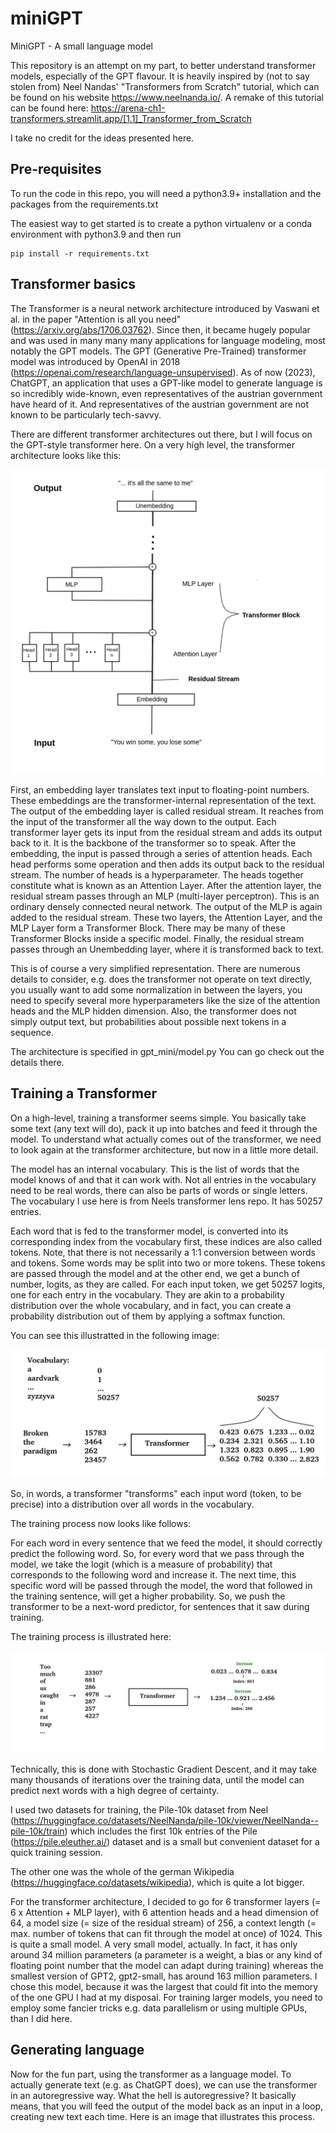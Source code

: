 # miniGPT
MiniGPT - A small language model

This repository is an attempt on my part, to better understand transformer models, 
especially of the GPT flavour.
It is heavily inspired by (not to say stolen from) Neel Nandas' "Transformers from Scratch" tutorial, which can be found 
on his website https://www.neelnanda.io/.
A remake of this tutorial can be found here: https://arena-ch1-transformers.streamlit.app/[1.1]_Transformer_from_Scratch

I take no credit for the ideas presented here.

## Pre-requisites

To run the code in this repo, you will need a python3.9+ installation and the packages
from the requirements.txt

The easiest way to get started is to create a python virtualenv or a conda environment with python3.9
and then run

    pip install -r requirements.txt

## Transformer basics

The Transformer is a neural network architecture introduced by Vaswani et al. in the paper
"Attention is all you need" (https://arxiv.org/abs/1706.03762).
Since then, it became hugely popular and was used in many many many applications
for language modeling, most notably the GPT models. 
The GPT (Generative Pre-Trained) transformer model was introduced by OpenAI in 2018 (https://openai.com/research/language-unsupervised).
As of now (2023), ChatGPT, an application that uses a GPT-like model to generate language is so incredibly 
wide-known, even representatives of the austrian government have heard of it.
And representatives of the austrian government are not known to be particularly tech-savvy.

There are different transformer architectures out there, but I will focus on the GPT-style
transformer here.
On a very high level, the transformer architecture looks like this:

![Transformer Architecture](transformer_architecture.jpg)

First, an embedding layer translates text input to floating-point numbers. These embeddings are 
the transformer-internal representation of the text. The output of the embedding layer is called residual
stream. It reaches from the input of the transformer all the way down to the output.
Each transformer layer gets its input from the residual stream and adds its output back to it.
It is the backbone of the transformer so to speak. 
After the embedding, the input is passed through a series of attention heads. Each head performs some
operation and then adds its output back to the residual stream.
The number of heads is a hyperparameter. The heads together constitute what is known as an Attention Layer.
After the attention layer, the residual stream passes through an MLP (multi-layer perceptron).
This is an ordinary densely connected neural network. The output of the MLP is again added to the 
residual stream.
These two layers, the Attention Layer, and the MLP Layer form a Transformer Block.
There may be many of these Transformer Blocks inside a specific model.
Finally, the residual stream passes through an Unembedding layer, where it is transformed back to text.

This is of course a very simplified representation. There are numerous details to consider, e.g. does
the transformer not operate on text directly, you usually want to add some normalization in between 
the layers, you need to specify several more hyperparameters like the size of the attention heads and
the MLP hidden dimension. Also, the transformer does not simply output text, but probabilities about
possible next tokens in a sequence.

The architecture is specified in gpt_mini/model.py You can go check out the details there.

## Training a Transformer

On a high-level, training a transformer seems simple.
You basically take some text (any text will do), pack it up into batches and feed it 
through the model. To understand what actually comes out of the transformer, we need to look again at the
transformer architecture, but now in a little more detail.

The model has an internal vocabulary. This is the list of words that the model knows of
and that it can work with. Not all entries in the vocabulary need to be real words, there can also
be parts of words or single letters. The vocabulary I use here is from Neels transformer lens 
repo. It has 50257 entries.

Each word that is fed to the transformer model, is converted into its corresponding index
from the vocabulary first, these indices are also called tokens. Note, that there is not necessarily a 1:1 conversion
between words and tokens. Some words may be split into two or more tokens.
These tokens are passed through the model and at the other end, we get a bunch of number, logits, as they
are called.
For each input token, we get 50257 logits, one for each entry in the vocabulary.
They are akin to a probability distribution over the whole vocabulary, and in fact, you 
can create a probability distribution out of them by applying a softmax function.

You can see this illustratted in the following image:

![Transformer output](plots/transformer_io.jpg)

So, in words, a transformer "transforms" each input word (token, to be precise)
into a distribution over all words in the vocabulary.

The training process now looks like follows:

For each word in every sentence that we feed the model, it should correctly predict
the following word. So, for every word that we pass through the model, we take the logit
(which is a measure of probability) that corresponds to the following word and increase it.
The next time, this specific word will be passed through the model, the word that followed in
the training sentence, will get a higher probability.
So, we push the transformer to be a next-word predictor, for sentences that it
saw during training.

The training process is illustrated here:

![Transformer training](plots/transformer_training.jpg)

Technically, this is done with Stochastic Gradient Descent, and it may take many thousands
of iterations over the training data, until the model can predict next words with
a high degree of certainty.

I used two datasets for training, the Pile-10k dataset from Neel (https://huggingface.co/datasets/NeelNanda/pile-10k/viewer/NeelNanda--pile-10k/train)
which includes the first 10k entries of the Pile (https://pile.eleuther.ai/) dataset and is a small but convenient
dataset for a quick training session.

The other one was the whole of the german Wikipedia (https://huggingface.co/datasets/wikipedia), which
is quite a lot bigger.

For the transformer architecture, I decided to go for 6 transformer layers (= 6 x Attention + MLP layer),
with 6 attention heads and a head dimension of 64, a model size (= size of the residual stream) of 256, a context length (= max. number of tokens that can fit
through the model at once) of 1024.
This is quite a small model. A very small model, actually. In fact, it has only around 34 million parameters (a parameter is 
a weight, a bias or any kind of floating point number that the model can adapt during training) whereas 
the smallest version of GPT2, gpt2-small, has around 163 million parameters.
I chose this model, because it was the largest that could fit into the memory of the one GPU I had 
at my disposal. For training larger models, you need to employ some fancier tricks e.g. data parallelism or using multiple GPUs,
than I did here.

## Generating language

Now for the fun part, using the transformer as a language model.
To actually generate text (e.g. as ChatGPT does), we can use the transformer in an autoregressive way.
What the hell is autoregressive? It basically means, that you will feed the output of the model back as an input in a loop, creating
new text each time.
Here is an image that illustrates this process.



